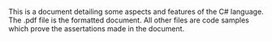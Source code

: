 This is a document detailing some aspects and features of the C# language.</br>
The .pdf file is the formatted document. All other files are code samples which prove the assertations made in the document.

